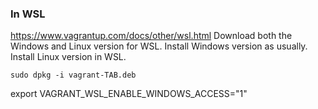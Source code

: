 ### In WSL
https://www.vagrantup.com/docs/other/wsl.html
Download both the Windows and Linux version for WSL.
Install Windows version as usually.
Install Linux version in WSL.
```
sudo dpkg -i vagrant-TAB.deb
```
export VAGRANT_WSL_ENABLE_WINDOWS_ACCESS="1"

